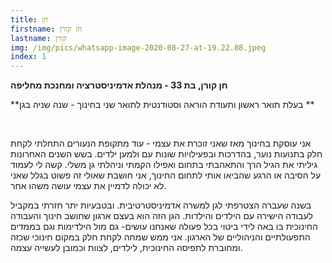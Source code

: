 ```yaml
---
title: חן
firstname: חן קורן
lastname: קורן
img: /img/pics/whatsapp-image-2020-08-27-at-19.22.08.jpeg
index: 1
---
```


**חן קורן, בת 33 - מנהלת אדמיניסטרציה ומחנכת מחליפה**

**בעלת תואר ראשון ותעודת הוראה וסטודנטית לתואר שני בחינוך - שנה שניה בגן **

**<br/>**

אני עוסקת בחינוך מאז שאני זוכרת את עצמי - עוד מתקופת הנעורים התחלתי לקחת חלק בתנועות נוער, בהדרכות ובפעילויות שונות עם ולמען ילדים. בשש השנים האחרונות גיליתי את הגיל הרך והתאהבתי בתחום ואפילו הקמתי וניהלתי גן משלי. קשה לי לעמוד על הסיבה או הרגע שהביאו אותי לתחום החינוך, אני חושבת שאולי זה פשוט בגלל שאני לא יכולה לדמיין את עצמי עושה משהו אחר.

בשנה שעברה הצטרפתי לגן למשרה אדמיניסטרטיבית. ובטבעיות יתר חזרתי במקביל לעבודה הישירה עם הילדים והילדות. הגן הזה הוא בעצם ארגון שחושב חינוך והעבודה החינוכית בו באה לידי ביטוי בכל פעולה שאנחנו עושים- גם מול הילדימות וגם בממדים התפעולתיים והניהוליים של הארגון. אני ממש שמחה לקחת חלק במקום חינוכי שכזה ומחוברת לתפיסה החינוכית, לילדים, לצוות וכמובן לעשייה עצמה.
